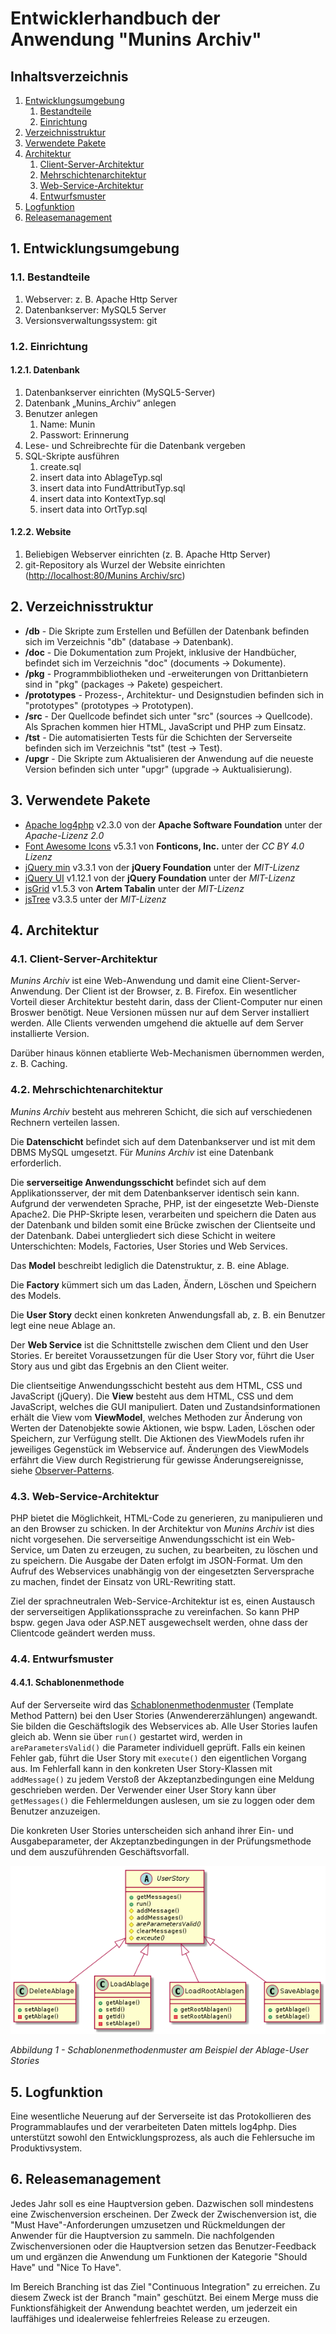 # Entwicklerhandbuch der Anwendung "Munins Archiv"

## Inhaltsverzeichnis

1. [Entwicklungsumgebung](#1-entwicklungsumgebung)
    1. [Bestandteile](#11-bestandteile)
    1. [Einrichtung](#12-einrichtung)
1. [Verzeichnisstruktur](#2-verzeichnisstruktur)
1. [Verwendete Pakete](#3-verwendete-pakete)
1. [Architektur](#4-architektur)
    1. [Client-Server-Architektur](#41-client-server-architektur)
    1. [Mehrschichtenarchitektur](#42-mehrschichtenarchitektur)
    1. [Web-Service-Architektur](#43-web-service-architektur)
    1. [Entwurfsmuster](#44-entwurfsmuster)
1. [Logfunktion](#5-logfunktion)
1. [Releasemanagement](#6-releasemanagement)

## 1. Entwicklungsumgebung

### 1.1. Bestandteile

1. Webserver: z. B. Apache Http Server
1. Datenbankserver: MySQL5 Server
1. Versionsverwaltungssystem: git

### 1.2. Einrichtung

#### 1.2.1. Datenbank

1. Datenbankserver einrichten (MySQL5-Server)
1. Datenbank „Munins_Archiv“ anlegen
1. Benutzer anlegen
    1. Name: Munin
    1. Passwort: Erinnerung
1. Lese- und Schreibrechte für die Datenbank vergeben
1. SQL-Skripte ausführen
    1. create.sql
    1. insert data into AblageTyp.sql
    1. insert data into FundAttributTyp.sql
    1. insert data into KontextTyp.sql
    1. insert data into OrtTyp.sql

#### 1.2.2. Website

1. Beliebigen Webserver einrichten (z. B. Apache Http Server)
1. git-Repository als Wurzel der Website einrichten ([http://localhost:80/Munins Archiv/src](http://localhost:80/Munins%20Archiv/src))

## 2. Verzeichnisstruktur
  
* **/db** - Die Skripte zum Erstellen und Befüllen der Datenbank befinden sich im Verzeichnis "db" (database -> Datenbank).  
* **/doc** - Die Dokumentation zum Projekt, inklusive der Handbücher, befindet sich im Verzeichnis "doc" (documents -> Dokumente).
* **/pkg** - Programmbibliotheken und -erweiterungen von Drittanbietern sind in "pkg" (packages -> Pakete) gespeichert.
* **/prototypes** - Prozess-, Architektur- und Designstudien befinden sich in "prototypes" (prototypes -> Prototypen).
* **/src** - Der Quellcode befindet sich unter "src" (sources -> Quellcode). Als Sprachen kommen hier HTML, JavaScript und PHP zum Einsatz.
* **/tst** - Die automatisierten Tests für die Schichten der Serverseite befinden sich im Verzeichnis "tst" (test -> Test).
* **/upgr** - Die Skripte zum Aktualisieren der Anwendung auf die neueste Version befinden sich unter "upgr" (upgrade -> Auktualisierung).

## 3. Verwendete Pakete

* [Apache log4php](https://logging.apache.org/log4php/download.html) v2.3.0 von der **Apache Software Foundation** unter der *Apache-Lizenz 2.0*
* [Font Awesome Icons](https://fontawesome.com/) v5.3.1 von **Fonticons, Inc.** unter der *CC BY 4.0 Lizenz*
* [jQuery min](https://jquery.com/) v3.3.1 von der **jQuery Foundation** unter der *MIT-Lizenz*
* [jQuery UI](https://jquery.com/) v1.12.1 von der **jQuery Foundation** unter der *MIT-Lizenz*
* [jsGrid](http://js-grid.com/) v1.5.3 von **Artem Tabalin** unter der *MIT-Lizenz*
* [jsTree](https://www.jstree.com/) v3.3.5 unter der *MIT-Lizenz*

## 4. Architektur

### 4.1. Client-Server-Architektur  

_Munins Archiv_ ist eine Web-Anwendung und damit eine Client-Server-Anwendung. Der Client ist der Browser, z. B. Firefox. Ein wesentlicher Vorteil dieser Architektur besteht darin, dass der Client-Computer nur einen Broswer benötigt. Neue Versionen müssen nur auf dem Server installiert werden. Alle Clients verwenden umgehend die aktuelle auf dem Server installierte Version.  
  
Darüber hinaus können etablierte Web-Mechanismen übernommen werden, z. B. Caching.

### 4.2. Mehrschichtenarchitektur  

_Munins Archiv_ besteht aus mehreren Schicht, die sich auf verschiedenen Rechnern verteilen lassen. 
  
Die **Datenschicht** befindet sich auf dem Datenbankserver und ist mit dem DBMS MySQL umgesetzt. Für _Munins Archiv_ ist eine Datenbank erforderlich.  
  
Die **serverseitige Anwendungsschicht** befindet sich auf dem Applikationsserver, der mit dem Datenbankserver identisch sein kann. Aufgrund der verwendeten Sprache, PHP, ist der eingesetzte Web-Dienste Apache2. Die PHP-Skripte lesen, verarbeiten und speichern die Daten aus der Datenbank und bilden somit eine Brücke zwischen der Clientseite und der Datenbank. Dabei untergliedert sich diese Schicht in weitere Unterschichten: Models, Factories, User Stories und Web Services.  
  
Das **Model** beschreibt lediglich die Datenstruktur, z. B. eine Ablage.  
  
Die **Factory** kümmert sich um das Laden, Ändern, Löschen und Speichern des Models.  
  
Die **User Story** deckt einen konkreten Anwendungsfall ab, z. B. ein Benutzer legt eine neue Ablage an.  
  
Der **Web Service** ist die Schnittstelle zwischen dem Client und den User Stories. Er bereitet Voraussetzungen für die User Story vor, führt die User Story aus und gibt das Ergebnis an den Client weiter.  
  
Die clientseitige Anwendungsschicht besteht aus dem HTML, CSS und JavaScript (jQuery). Die **View** besteht aus dem HTML, CSS und dem JavaScript, welches die GUI manipuliert. Daten und Zustandsinformationen erhält die View vom **ViewModel**, welches Methoden zur Änderung von Werten der Datenobjekte sowie Aktionen, wie bspw. Laden, Löschen oder Speichern, zur Verfügung stellt. Die Aktionen des ViewModels rufen ihr jeweiliges Gegenstück im Webservice auf. Änderungen des ViewModels erfährt die View durch Registrierung für gewisse Änderungsereignisse, siehe [Observer-Patterns](https://de.wikipedia.org/wiki/Beobachter_(Entwurfsmuster)).
  
### 4.3. Web-Service-Architektur  
  
PHP bietet die Möglichkeit, HTML-Code zu generieren, zu manipulieren und an den Browser zu schicken. In der Architektur von _Munins Archiv_ ist dies nicht vorgesehen. Die serverseitige Anwendungsschicht ist ein Web-Service, um Daten zu erzeugen, zu suchen, zu bearbeiten, zu löschen und zu speichern. Die Ausgabe der Daten erfolgt im JSON-Format. Um den Aufruf des Webservices unabhängig von der eingesetzten Serversprache zu machen, findet der Einsatz von URL-Rewriting statt.

Ziel der sprachneutralen Web-Service-Architektur ist es, einen Austausch der serverseitigen Applikationssprache zu vereinfachen. So kann PHP bspw. gegen Java oder ASP.NET ausgewechselt werden, ohne dass der Clientcode geändert werden muss.

### 4.4. Entwurfsmuster

#### 4.4.1. Schablonenmethode

Auf der Serverseite wird das [Schablonenmethodenmuster](https://de.wikipedia.org/wiki/Schablonenmethode) (Template Method Pattern) bei den User Stories (Anwendererzählungen) angewandt. Sie bilden die Geschäftslogik des Webservices ab. Alle User Stories laufen gleich ab. Wenn sie über `run()` gestartet wird, werden in `areParametersValid()` die Parameter individuell geprüft. Falls ein keinen Fehler gab, führt die User Story mit `execute()` den eigentlichen Vorgang aus. Im Fehlerfall kann in den konkreten User Story-Klassen mit `addMessage()` zu jedem Verstoß der Akzeptanzbedingungen eine Meldung geschrieben werden. Der Verwender einer User Story kann über `getMessages()` die Fehlermeldungen auslesen, um sie zu loggen oder dem Benutzer anzuzeigen.

Die konkreten User Stories unterscheiden sich anhand ihrer Ein- und Ausgabeparameter, der Akzeptanzbedingungen in der Prüfungsmethode und dem auszuführenden Geschäftsvorfall.

![Schablonenmethodenmuster - Ablage-User Stories](Schablonenmethodenmuster_AblageUserStories.png)

*Abbildung 1 - Schablonenmethodenmuster am Beispiel der Ablage-User Stories*
  
## 5. Logfunktion

Eine wesentliche Neuerung auf der Serverseite ist das Protokollieren des Programmablaufes und der verarbeiteten Daten mittels log4php. Dies unterstützt sowohl den Entwicklungsprozess, als auch die Fehlersuche im Produktivsystem.

## 6. Releasemanagement

Jedes Jahr soll es eine Hauptversion geben. Dazwischen soll mindestens eine Zwischenversion erscheinen. Der Zweck der Zwischenversion ist, die "Must Have"-Anforderungen umzusetzen und Rückmeldungen der Anwender für die Hauptversion zu sammeln. Die nachfolgenden Zwischenversionen oder die Hauptversion setzen das Benutzer-Feedback um und ergänzen die Anwendung um Funktionen der Kategorie "Should Have" und "Nice To Have".

Im Bereich Branching ist das Ziel "Continuous Integration" zu erreichen. Zu diesem Zweck ist der Branch "main" geschützt. Bei einem Merge muss die Funktionsfähigkeit der Anwendung beachtet werden, um jederzeit ein lauffähiges und idealerweise fehlerfreies Release zu erzeugen.
